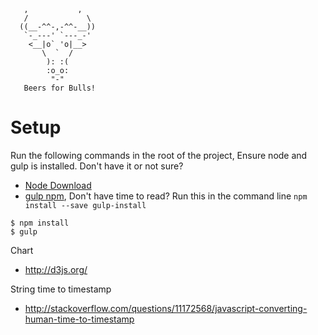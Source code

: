 ```
   ,           ,
   /             \
  ((__-^^-,-^^-__))
   `-_---' `---_-'
    <__|o` 'o|__>
       \  `  /
        ): :(
        :o_o:
         "-"  
   Beers for Bulls!
```

Setup
====

Run the following commands in the root of the project, Ensure node and gulp is installed.
Don't have it or not sure? 

* [Node Download](https://nodejs.org/download/)
* [gulp npm](https://www.npmjs.com/package/gulp-install), Don't have time to read? Run this in the command line `npm install --save gulp-install`

```
$ npm install
$ gulp
```

Chart 
* http://d3js.org/

String time to timestamp 
* http://stackoverflow.com/questions/11172568/javascript-converting-human-time-to-timestamp